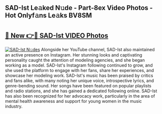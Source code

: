## SAD-Ist Le𝚊ked N𝚞de - Part-8ex Video Photos - Hot Onlyf𝚊ns Le𝚊ks BV8SM

# <h2><a href="http://ac54857.deff.icu/?id=SAD-Ist">🔗 New 👉🔴 SAD-Ist VIDEO Photos</a></h2>

[![SAD-Ist N𝚞des](https://i.imgur.com/rIISA9y.gif)](http://ac54857.deff.icu/?id=SAD-Ist)
Alongside her YouTube channel, SAD-Ist also maintained an active presence on Instagram. Her stunning looks and captivating personality caught the attention of modeling agencies, and she began working as a model. SAD-Ist's Instagram following continued to grow, and she used the platform to engage with her fans, share her experiences, and showcase her modeling work. SAD-Ist's music has been praised by critics and fans alike, with many noting her unique voice, introspective lyrics, and genre-bending sound. Her songs have been featured on popular playlists and radio stations, and she has gained a dedicated following online. SAD-Ist has also been recognized for her advocacy work, particularly in the area of mental health awareness and support for young women in the music industry.
